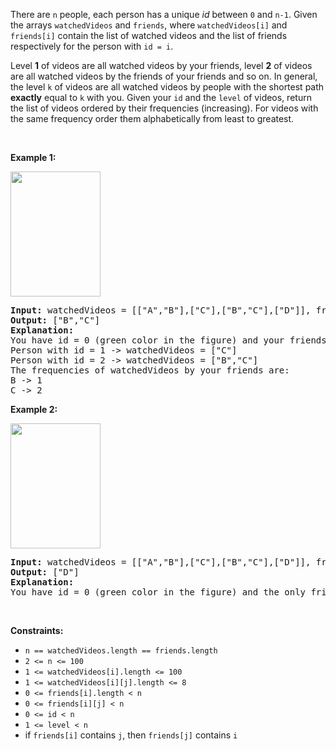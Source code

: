 <div><p>There are <code>n</code> people, each person has a unique <em>id</em> between <code>0</code> and <code>n-1</code>. Given the arrays <code>watchedVideos</code> and <code>friends</code>, where <code>watchedVideos[i]</code> and <code>friends[i]</code> contain the list of watched videos and the list of friends respectively for the person with <code>id = i</code>.</p>

<p>Level <strong>1</strong> of videos are all watched videos by your&nbsp;friends, level <strong>2</strong> of videos are all watched videos by the friends of your&nbsp;friends and so on. In general, the level <code>k</code> of videos are all&nbsp;watched videos by people&nbsp;with the shortest path <strong>exactly</strong> equal&nbsp;to&nbsp;<code>k</code> with you. Given your&nbsp;<code>id</code> and the <code>level</code> of videos, return the list of videos ordered by their frequencies (increasing). For videos with the same frequency order them alphabetically from least to greatest.&nbsp;</p>

<p>&nbsp;</p>
<p><strong>Example 1:</strong></p>

<p><strong><img alt="" src="https://assets.leetcode.com/uploads/2020/01/02/leetcode_friends_1.png" style="width: 144px; height: 200px;"></strong></p>

<pre><strong>Input:</strong> watchedVideos = [["A","B"],["C"],["B","C"],["D"]], friends = [[1,2],[0,3],[0,3],[1,2]], id = 0, level = 1
<strong>Output:</strong> ["B","C"] 
<strong>Explanation:</strong> 
You have id = 0 (green color in the figure) and your friends are (yellow color in the figure):
Person with id = 1 -&gt; watchedVideos = ["C"]&nbsp;
Person with id = 2 -&gt; watchedVideos = ["B","C"]&nbsp;
The frequencies of watchedVideos by your friends are:&nbsp;
B -&gt; 1&nbsp;
C -&gt; 2
</pre>

<p><strong>Example 2:</strong></p>

<p><strong><img alt="" src="https://assets.leetcode.com/uploads/2020/01/02/leetcode_friends_2.png" style="width: 144px; height: 200px;"></strong></p>

<pre><strong>Input:</strong> watchedVideos = [["A","B"],["C"],["B","C"],["D"]], friends = [[1,2],[0,3],[0,3],[1,2]], id = 0, level = 2
<strong>Output:</strong> ["D"]
<strong>Explanation:</strong> 
You have id = 0 (green color in the figure) and the only friend of your friends is the person with id = 3 (yellow color in the figure).
</pre>

<p>&nbsp;</p>
<p><strong>Constraints:</strong></p>

<ul>
	<li><code>n == watchedVideos.length ==&nbsp;friends.length</code></li>
	<li><code>2 &lt;= n&nbsp;&lt;= 100</code></li>
	<li><code>1 &lt;=&nbsp;watchedVideos[i].length &lt;= 100</code></li>
	<li><code>1 &lt;=&nbsp;watchedVideos[i][j].length &lt;= 8</code></li>
	<li><code>0 &lt;= friends[i].length &lt; n</code></li>
	<li><code>0 &lt;= friends[i][j]&nbsp;&lt; n</code></li>
	<li><code>0 &lt;= id &lt; n</code></li>
	<li><code>1 &lt;= level &lt; n</code></li>
	<li>if&nbsp;<code>friends[i]</code> contains <code>j</code>, then <code>friends[j]</code> contains <code>i</code></li>
</ul>
</div>